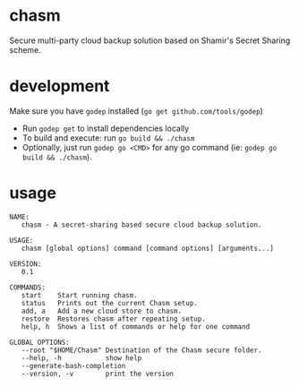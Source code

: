 # chasm
Secure multi-party cloud backup solution based on Shamir's Secret Sharing scheme.

# development
Make sure you have `godep` installed (`go get github.com/tools/godep`)

- Run `godep get` to install dependencies locally
- To build and execute: run `go build && ./chasm`
- Optionally, just run `godep go <CMD>` for any go command (ie: `godep go build && ./chasm`).

# usage
```
NAME:
   chasm - A secret-sharing based secure cloud backup solution.

USAGE:
   chasm [global options] command [command options] [arguments...]

VERSION:
   0.1

COMMANDS:
   start	Start running chasm.
   status	Prints out the current Chasm setup.
   add, a	Add a new cloud store to chasm.
   restore	Restores chasm after repeating setup.
   help, h	Shows a list of commands or help for one command

GLOBAL OPTIONS:
   --root "$HOME/Chasm"	Destination of the Chasm secure folder.
   --help, -h			show help
   --generate-bash-completion
   --version, -v		print the version
```
